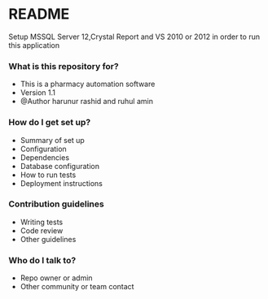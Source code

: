 # README #

Setup MSSQL Server 12,Crystal Report and VS 2010 or 2012 in order to run this application
### What is this repository for? ###

* This is a pharmacy automation software
* Version 1.1
* @Author harunur rashid and ruhul amin


### How do I get set up? ###

* Summary of set up
* Configuration
* Dependencies
* Database configuration
* How to run tests
* Deployment instructions

### Contribution guidelines ###

* Writing tests
* Code review
* Other guidelines

### Who do I talk to? ###

* Repo owner or admin
* Other community or team contact